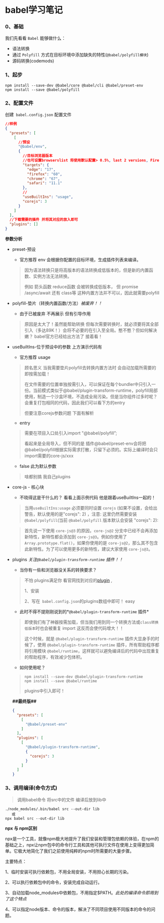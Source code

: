 # babel学习笔记

### 0、基础

我们先看看 `Babel` 能够做什么：

- 语法转换
- 通过 `Polyfill` 方式在目标环境中添加缺失的特性(`@babel/polyfill模块`)
- 源码转换(codemods)

### 1、起步

```shell
npm install --save-dev @babel/core @babel/cli @babel/preset-env
npm install --save @babel/polyfill
```

### 2、配置文件

创建` babel.config.json` 配置文件

```json
//样例
{
  "presets": [
    [
      //预设
      "@babel/env",
      {
        //目标浏览器版本
        //也可设置browserslist 将使用默认配置> 0.5%, last 2 versions, Firefox ESR, not dead。
        "targets": {
          "edge": "17",
          "firefox": "60",
          "chrome": "67",
          "safari": "11.1"
        },
        //
        "useBuiltIns": "usage",
        "corejs": 3
      }
    ]
  ],
  //下载需要的插件 并将其对应的放入即可
  "plugins": []
}
```

**参数分析**

- preset-预设

  - 官方推荐 env 会根据你配置的目标环境，生成插件列表来编译。

  > 因为语法转换只是将高版本的语法转换成低版本的，但是新的内置函数、实例方法无法转换。
  >
  > 例如 箭头函数 reduce函数 会被转换成低版本， 但 promise /async/await 还有 class等 这种内置方法并不可以，因此就需要polyfill

- polyfill-垫片（转换内置函数/方法）*被废弃！！*

  - 由于已被废弃 不再展示 但有引导作用

  > 原因是太大了！虽然能帮助转换 但每次需要转换时，就必须要将其全部引入（多达89K！）会将不必要的在引入至全局。憨不憨？但如何解决嫩？ babel官方已经给出方法了 接着看！

- useBuiltIns-位于预设中的参数 上方演示代码有

  - 官方推荐 usage 

  > 顾名思义 当我需要垫片polyfill去转换内置方法时 会自动加载所需要的 即按需加载！ 
  >
  > 在文件需要的位置单独按需引入，可以保证在每个bundler中只引入一份。当前模式类似于@babel/plugin-transform-runtime，polyfill局部使用，制造一个沙盒环境，不造成全局污染。但是当你组件过多时呢？会重复打包相同的代码，因此我们可以看下方的entry
  >
  > 但要注意corejs参数问题 下面有解析

  - entry

  > 需要在项目入口处引入import "@babel/polyfill”; 
  >
  > 看起来是全局导入，但不同的是 插件@babel/preset-env会将把@babel/polyfill根据实际需求打散，只留下必须的。实际上编译时会只import需要的core-js/xxx

  - false 此为默认参数

  > 啥都别搞 我自己plugins

- core-js - 核心块

  - 不晓得这是干什么的？ 看看上面示例代码 他是跟着useBuiltIns一起的！

  >当用`useBuiltIns:usage` 必须要同时设置 `corejs` (如果不设置，会给出警告，默认使用的是"corejs": 2) ，注意: 这里仍然需要安装 `@babel/polyfill`(当前 `@babel/polyfill` 版本默认会安装 "corejs": 2):

  > 首先说一下使用 `core-js@3` 的原因，`core-js@2` 分支中已经不会再添加新特性，新特性都会添加到 `core-js@3`。例如你使用了 `Array.prototype.flat()`，如果你使用的是 `core-js@2`，那么其不包含此新特性。为了可以使用更多的新特性，建议大家使用 `core-js@3`。

- plugins *关注`@babel/plugin-transform-runtime` 插件！！*

  - 当你有一些和浏览器没关系的转换要求？

  > 不怕 plugins满足你 看官网找到对应的[plugin](https://www.babeljs.cn/docs/plugins) ,
  >
  > 1、安装
  >
  > 2、写在` babel.config.json`的plugins数组中即可！ easy

  - 此时不得不提刚刚说到的*`@babel/plugin-transform-runtime` 插件*

  > 即使我们有了神器按需加载，但当我们用到同一个转换方法或`class转换低版本`时也会被重复 import 这反而会使代码增大！！
  >
  > 这个时候，就是 `@babel/plugin-transform-runtime` 插件大显身手的时候了，使用 `@babel/plugin-transform-runtime` 插件，所有帮助程序都将引用模块 `@babel/runtime`，这样就可以避免编译后的代码中出现重复的帮助程序，有效减少包体积。

  - 如何使用呢？

  > ```shell
  > npm install --save-dev @babel/plugin-transform-runtime
  > npm install --save @babel/runtime
  > ```
  >
  > plugins中引入即可！

  **##最终版##**

  ```json
  {
    "presets": [
      [
        "@babel/preset-env"
      ]
    ],
    "plugins": [
      [
        "@babel/plugin-transform-runtime",
        {
          "corejs": 3
        }
      ]
    ]
  }
  ```

  

### 3、调用编译(命令方式)

> 调用babel命令 将src中的文件 编译后放到lib中

 ```shell
./node_modules/.bin/babel src --out-dir lib
	或
npx babel src --out-dir lib
 ```

**npx 与 npm区别**

npx是一个工具，就像npm极大地提升了我们安装和管理包依赖的体验，在npm的基础之上，npx让npm包中的命令行工具和其他可执行文件在使用上变得更加简单。它极大地简化了我们之前使用纯粹的npm时所需要的大量步骤。

主要特点：

1、临时安装可执行依赖包，不用全局安装，不用担心长期的污染。

2、可以执行依赖包中的命令，安装完成自动运行。

3、自动加载node_modules中依赖包，不用指定$PATH。*此处的编译命令即用到了这个特点*

4、可以指定node版本、命令的版本，解决了不同项目使用不同版本的命令的问题。

